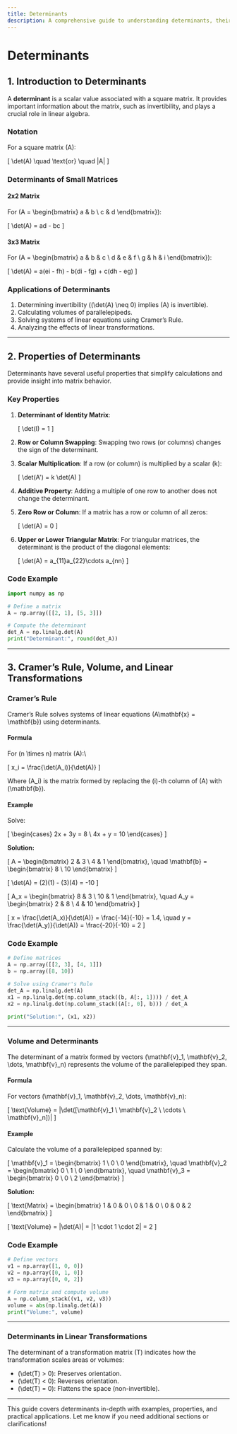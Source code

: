 ```yaml
---
title: Determinants
description: A comprehensive guide to understanding determinants, their properties, and applications such as Cramer's Rule, volume calculations, and linear transformations.
---
```


# Determinants

## 1. Introduction to Determinants
A **determinant** is a scalar value associated with a square matrix. It provides important information about the matrix, such as invertibility, and plays a crucial role in linear algebra.

### Notation
For a square matrix \(A\):

\[
\det(A) \quad \text{or} \quad |A|
\]

### Determinants of Small Matrices
#### 2x2 Matrix
For \(A = \begin{bmatrix} a & b \\ c & d \end{bmatrix}\):

\[
\det(A) = ad - bc
\]

#### 3x3 Matrix
For \(A = \begin{bmatrix} a & b & c \\ d & e & f \\ g & h & i \end{bmatrix}\):

\[
\det(A) = a(ei - fh) - b(di - fg) + c(dh - eg)
\]

### Applications of Determinants
1. Determining invertibility (\(\det(A) \neq 0\) implies \(A\) is invertible).
2. Calculating volumes of parallelepipeds.
3. Solving systems of linear equations using Cramer’s Rule.
4. Analyzing the effects of linear transformations.

---

## 2. Properties of Determinants
Determinants have several useful properties that simplify calculations and provide insight into matrix behavior.

### Key Properties
1. **Determinant of Identity Matrix**:

    \[
    \det(I) = 1
    \]

2. **Row or Column Swapping**:
   Swapping two rows (or columns) changes the sign of the determinant.

3. **Scalar Multiplication**:
   If a row (or column) is multiplied by a scalar \(k\):

   	\[
   	\det(A') = k \det(A)
   	\]

4. **Additive Property**:
   Adding a multiple of one row to another does not change the determinant.

5. **Zero Row or Column**:
   If a matrix has a row or column of all zeros:

    \[
    \det(A) = 0
    \]

6. **Upper or Lower Triangular Matrix**:
   For triangular matrices, the determinant is the product of the diagonal elements:

   	\[
   	\det(A) = a_{11}a_{22}\cdots a_{nn}
   	\]

### Code Example
```python
import numpy as np

# Define a matrix
A = np.array([[2, 1], [5, 3]])

# Compute the determinant
det_A = np.linalg.det(A)
print("Determinant:", round(det_A))
```

---

## 3. Cramer’s Rule, Volume, and Linear Transformations

### Cramer’s Rule
Cramer’s Rule solves systems of linear equations \(A\mathbf{x} = \mathbf{b}\) using determinants.

#### Formula
For \(n \times n\) matrix \(A\):\

\[
x_i = \frac{\det(A_i)}{\det(A)}
\]

Where \(A_i\) is the matrix formed by replacing the \(i\)-th column of \(A\) with \(\mathbf{b}\).

#### Example
Solve:

\[
\begin{cases}
2x + 3y = 8 \\
4x + y = 10
\end{cases}
\]

**Solution:**

\[
A = \begin{bmatrix} 2 & 3 \\ 4 & 1 \end{bmatrix}, \quad \mathbf{b} = \begin{bmatrix} 8 \\ 10 \end{bmatrix}
\]

\[
\det(A) = (2)(1) - (3)(4) = -10
\]

\[
A_x = \begin{bmatrix} 8 & 3 \\ 10 & 1 \end{bmatrix}, \quad A_y = \begin{bmatrix} 2 & 8 \\ 4 & 10 \end{bmatrix}
\]

\[
x = \frac{\det(A_x)}{\det(A)} = \frac{-14}{-10} = 1.4, \quad y = \frac{\det(A_y)}{\det(A)} = \frac{-20}{-10} = 2
\]

### Code Example
```python
# Define matrices
A = np.array([[2, 3], [4, 1]])
b = np.array([8, 10])

# Solve using Cramer's Rule
det_A = np.linalg.det(A)
x1 = np.linalg.det(np.column_stack((b, A[:, 1]))) / det_A
x2 = np.linalg.det(np.column_stack((A[:, 0], b))) / det_A

print("Solution:", (x1, x2))
```

---

### Volume and Determinants
The determinant of a matrix formed by vectors \(\mathbf{v}_1, \mathbf{v}_2, \dots, \mathbf{v}_n\) represents the volume of the parallelepiped they span.

#### Formula
For vectors \(\mathbf{v}_1, \mathbf{v}_2, \dots, \mathbf{v}_n\):

\[
\text{Volume} = |\det([\mathbf{v}_1 \ \mathbf{v}_2 \ \cdots \ \mathbf{v}_n])|
\]

#### Example
Calculate the volume of a parallelepiped spanned by:

\[
\mathbf{v}_1 = \begin{bmatrix} 1 \\ 0 \\ 0 \end{bmatrix}, \quad \mathbf{v}_2 = \begin{bmatrix} 0 \\ 1 \\ 0 \end{bmatrix}, \quad \mathbf{v}_3 = \begin{bmatrix} 0 \\ 0 \\ 2 \end{bmatrix}
\]

**Solution:**

\[
\text{Matrix} = \begin{bmatrix} 1 & 0 & 0 \\ 0 & 1 & 0 \\ 0 & 0 & 2 \end{bmatrix}
\]

\[
\text{Volume} = |\det(A)| = |1 \cdot 1 \cdot 2| = 2
\]

### Code Example
```python
# Define vectors
v1 = np.array([1, 0, 0])
v2 = np.array([0, 1, 0])
v3 = np.array([0, 0, 2])

# Form matrix and compute volume
A = np.column_stack((v1, v2, v3))
volume = abs(np.linalg.det(A))
print("Volume:", volume)
```

---

### Determinants in Linear Transformations
The determinant of a transformation matrix \(T\) indicates how the transformation scales areas or volumes:

- \(\det(T) > 0\): Preserves orientation.
- \(\det(T) < 0\): Reverses orientation.
- \(\det(T) = 0\): Flattens the space (non-invertible).

---

This guide covers determinants in-depth with examples, properties, and practical applications. Let me know if you need additional sections or clarifications!
